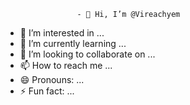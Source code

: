                     - 👋 Hi, I’m @Vireachyem
- 👀 I’m interested in ...
- 🌱 I’m currently learning ...
- 💞️ I’m looking to collaborate on ...
- 📫 How to reach me ...
- 😄 Pronouns: ...
- ⚡ Fun fact: ...

<!---
Vireachyem/Vireachyem is a ✨ special ✨ repository because its `README.md` (this file) appears on your GitHub profile.
You can click the Preview link to take a look at your changes.
--->
